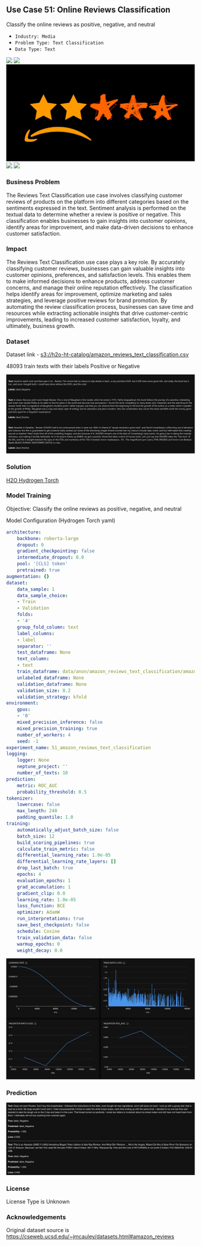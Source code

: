 ## Use Case 51: Online Reviews Classification

Classify the online reviews as positive, negative, and neutral

- `Industry: Media`
- `Problem Type: Text Classification`
- `Data Type: Text`

![](https://github.com/h2oai/ht-catalog/blob/646864e3c695f7c721514159bd6c59520dab7438/Assets/use-cases/amazon_reviews/cover.png)
![](https://github.com/h2oai/ht-catalog/blob/646864e3c695f7c721514159bd6c59520dab7438/Assets/use-cases/amazon_reviews/cover.jpg)
![](https://github.com/h2oai/ht-catalog/blob/646864e3c695f7c721514159bd6c59520dab7438/Assets/use-cases/amazon_reviews/cover.jpeg)
![](https://github.com/h2oai/ht-catalog/blob/646864e3c695f7c721514159bd6c59520dab7438/Assets/use-cases/amazon_reviews/cover.webp)
![](https://github.com/h2oai/ht-catalog/blob/646864e3c695f7c721514159bd6c59520dab7438/Assets/use-cases/amazon_reviews/cover)

### Business Problem 

The Reviews Text Classification use case involves classifying customer reviews of products on the platform into different categories based on the sentiments expressed in the text. Sentiment analysis is performed on the textual data to determine whether a review is positive or negative. This classification enables businesses to gain insights into customer opinions, identify areas for improvement, and make data-driven decisions to enhance customer satisfaction.

### Impact

The Reviews Text Classification use case plays a key role. By accurately classifying customer reviews, businesses can gain valuable insights into customer opinions, preferences, and satisfaction levels. This enables them to make informed decisions to enhance products, address customer concerns, and manage their online reputation effectively. The classification helps identify areas for improvement, optimize marketing and sales strategies, and leverage positive reviews for brand promotion. By automating the review classification process, businesses can save time and resources while extracting actionable insights that drive customer-centric improvements, leading to increased customer satisfaction, loyalty, and ultimately, business growth.

### Dataset

Dataset link - [s3://h2o-ht-catalog/amazon_reviews_text_classification.csv](https://h2o-ht-catalog.s3.amazonaws.com/amazon_reviews_text_classification.csv)

48093 train texts with their labels Positive or Negative 

![train data](https://github.com/h2oai/ht-catalog/blob/646864e3c695f7c721514159bd6c59520dab7438/Assets/use-cases/amazon_reviews/train%20data.png)

### Solution

[H2O Hydrogen Torch](https://docs.h2o.ai/h2o-hydrogen-torch/)

### Model Training

Objective: Classify the online reviews as positive, negative, and neutral

Model Configuration (Hydrogen Torch yaml)

```yaml
architecture:
    backbone: roberta-large
    dropout: 0
    gradient_checkpointing: false
    intermediate_dropout: 0.0
    pool: '[CLS] token'
    pretrained: true
augmentation: {}
dataset:
    data_sample: 1
    data_sample_choice:
    - Train
    - Validation
    folds:
    - '4'
    group_fold_column: text
    label_columns:
    - label
    separator: ''
    test_dataframe: None
    text_column:
    - text
    train_dataframe: data/anon/amazon_reviews_text_classification/amazon_reviews_text_classification.csv
    unlabeled_dataframe: None
    validation_dataframe: None
    validation_size: 0.2
    validation_strategy: kfold
environment:
    gpus:
    - '0'
    mixed_precision_inference: false
    mixed_precision_training: true
    number_of_workers: 4
    seed: -1
experiment_name: 51_amazon_reviews_text_classification
logging:
    logger: None
    neptune_project: ''
    number_of_texts: 10
prediction:
    metric: ROC_AUC
    probability_threshold: 0.5
tokenizer:
    lowercase: false
    max_length: 240
    padding_quantile: 1.0
training:
    automatically_adjust_batch_size: false
    batch_size: 12
    build_scoring_pipelines: true
    calculate_train_metric: false
    differential_learning_rate: 1.0e-05
    differential_learning_rate_layers: []
    drop_last_batch: true
    epochs: 4
    evaluation_epochs: 1
    grad_accumulation: 1
    gradient_clip: 0.0
    learning_rate: 1.0e-05
    loss_function: BCE
    optimizer: AdamW
    run_interpretations: true
    save_best_checkpoint: false
    schedule: Cosine
    train_validation_data: false
    warmup_epochs: 0
    weight_decay: 0.0

```

![chart](https://github.com/h2oai/ht-catalog/blob/646864e3c695f7c721514159bd6c59520dab7438/Assets/use-cases/amazon_reviews/chart.png)


### Prediction

![Predictions](https://github.com/h2oai/ht-catalog/blob/646864e3c695f7c721514159bd6c59520dab7438/Assets/use-cases/amazon_reviews/Validation%20Predictions.png)

### License

License Type is Unknown

### Acknowledgements

Original dataset source is https://cseweb.ucsd.edu/~jmcauley/datasets.html#amazon_reviews
